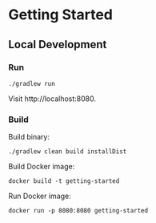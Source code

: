 # Getting Started

## Local Development

### Run

```shell
./gradlew run
```

Visit http://localhost:8080.

### Build

Build binary:

```shell
./gradlew clean build installDist
```

Build Docker image:

```shell
docker build -t getting-started
```

Run Docker image:

```shell
docker run -p 8080:8080 getting-started
```
